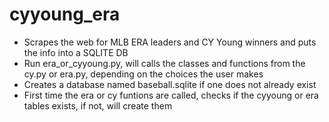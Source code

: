 # cyyoung_era
* Scrapes the web for MLB ERA leaders and CY Young winners and puts the info into a SQLITE DB
* Run era_or_cyyoung.py, will calls the classes and functions from the cy.py or era.py, depending
 on the choices the user makes
* Creates a database named baseball.sqlite if one does not already exist
* First time the era or cy funtions are called, checks if the cyyoung or era tables exists, if not, will create them
